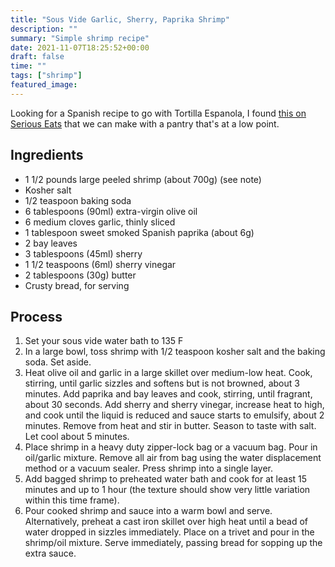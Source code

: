 ```yaml
---
title: "Sous Vide Garlic, Sherry, Paprika Shrimp"
description: ""
summary: "Simple shrimp recipe"
date: 2021-11-07T18:25:52+00:00
draft: false
time: ""
tags: ["shrimp"]
featured_image: 
---
```


Looking for a Spanish recipe to go with Tortilla Espanola, I found [this on Serious Eats](https://www.seriouseats.com/sous-vide-shrimp-garlic-sherry-smoked-paprika-recipe "Sous Vide Shrimp With Garlic, Sherry, and Smoked Paprika Recipe") that we can make with a pantry that's at a low point.

## Ingredients
 - 1 1/2 pounds large peeled shrimp (about 700g) (see note)
 - Kosher salt
 - 1/2 teaspoon baking soda
 - 6 tablespoons (90ml) extra-virgin olive oil
 - 6 medium cloves garlic, thinly sliced
 - 1 tablespoon sweet smoked Spanish paprika (about 6g)
 - 2 bay leaves
 - 3 tablespoons (45ml) sherry
 - 1 1/2 teaspoons (6ml) sherry vinegar
 - 2 tablespoons (30g) butter
 - Crusty bread, for serving

## Process
1. Set your sous vide water bath to 135 F
1. In a large bowl, toss shrimp with 1/2 teaspoon kosher salt and the baking soda. Set aside.
1. Heat olive oil and garlic in a large skillet over medium-low heat. Cook, stirring, until garlic sizzles and softens but is not browned, about 3 minutes. Add paprika and bay leaves and cook, stirring, until fragrant, about 30 seconds. Add sherry and sherry vinegar, increase heat to high, and cook until the liquid is reduced and sauce starts to emulsify, about 2 minutes. Remove from heat and stir in butter. Season to taste with salt. Let cool about 5 minutes.
1. Place shrimp in a heavy duty zipper-lock bag or a vacuum bag. Pour in oil/garlic mixture. Remove all air from bag using the water displacement method or a vacuum sealer. Press shrimp into a single layer.
1. Add bagged shrimp to preheated water bath and cook for at least 15 minutes and up to 1 hour (the texture should show very little variation within this time frame).
1. Pour cooked shrimp and sauce into a warm bowl and serve. Alternatively, preheat a cast iron skillet over high heat until a bead of water dropped in sizzles immediately. Place on a trivet and pour in the shrimp/oil mixture. Serve immediately, passing bread for sopping up the extra sauce.
